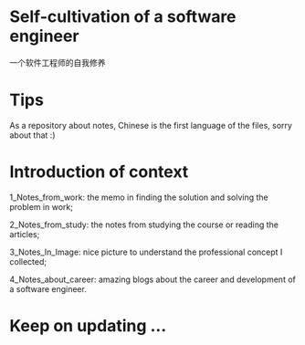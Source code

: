 # Self-cultivation of a software engineer
一个软件工程师的自我修养


# Tips
As a repository about notes, Chinese is the first language of the files, sorry about that :)

# Introduction of context

1_Notes_from_work: the memo in finding the solution and solving the problem in work;

2_Notes_from_study: the notes from studying the course or reading the articles; 

3_Notes_In_Image: nice picture to understand the professional concept I collected; 

4_Notes_about_career: amazing blogs about the career and development of a software engineer.

# Keep on updating ...

